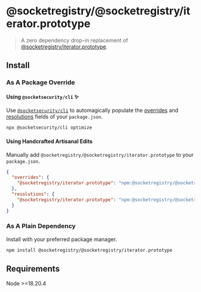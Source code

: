 # @socketregistry/@socketregistry/iterator.prototype

> A zero dependency drop-in replacement of
> [@socketregistry/iterator.prototype](https://www.npmjs.com/package/@socketregistry/iterator.prototype).

## Install

### As A Package Override

#### Using `@socketsecurity/cli` :sparkles:

Use [`@socketsecurity/cli`](https://www.npmjs.com/package/@socketsecurity/cli)
to automagically populate the
[overrides](https://docs.npmjs.com/cli/v9/configuring-npm/package-json#overrides)
and [resolutions](https://yarnpkg.com/configuration/manifest#resolutions) fields
of your `package.json`.

```sh
npx @socketsecurity/cli optimize
```

#### Using Handcrafted Artisanal Edits

Manually add `@socketregistry/@socketregistry/iterator.prototype` to your
`package.json`.

```json
{
  "overrides": {
    "@socketregistry/iterator.prototype": "npm:@socketregistry/@socketregistry/iterator.prototype@^1"
  },
  "resolutions": {
    "@socketregistry/iterator.prototype": "npm:@socketregistry/@socketregistry/iterator.prototype@^1"
  }
}
```

### As A Plain Dependency

Install with your preferred package manager.

```sh
npm install @socketregistry/@socketregistry/iterator.prototype
```

## Requirements

Node &gt;=18.20.4
